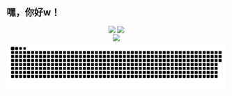 ## 嘿，你好w！

<div align="center">

<img src="https://github-readme-stats.vercel.app/api?username=Xiaomichael&show_icons=true&theme=radical" height="150">
<img src="https://github-readme-stats.vercel.app/api/top-langs/?username=Xiaomichael&layout=compact&theme=radical" height="150">
<br/>

<img src="https://github-profile-trophy.vercel.app/?username=Xiaomichael&theme=radical&row=1&column=7" height="95">

<!-- Contribution Snake 动态图自适应主题 -->
<picture>
  <source srcset="https://raw.githubusercontent.com/Xiaomichael/Xiaomichael/output/github-contribution-grid-snake-dark.svg" media="(prefers-color-scheme: dark)">
  <img src="https://raw.githubusercontent.com/Xiaomichael/Xiaomichael/output/github-contribution-grid-snake-white.svg" alt="Contribution Snake" />
</picture>

</div>
